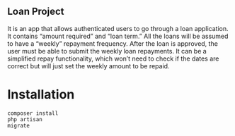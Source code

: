 ## Loan Project

It is an app that allows authenticated users to go through a loan application. It contains “amount required” and “loan term.” All the loans will be assumed to have a “weekly” repayment frequency. After the loan is approved, the user must be able to submit the weekly loan repayments. It can be a simplified repay functionality, which won’t need to check if the dates are correct but will just set the weekly amount to be repaid.

# Installation

<code>composer install</code><br/>
<code>php artisan migrate</code>
